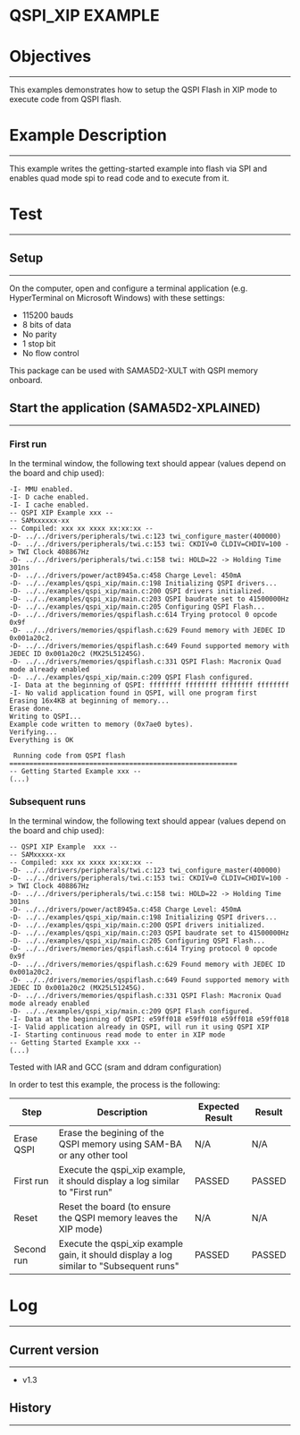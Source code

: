 QSPI_XIP EXAMPLE
================

# Objectives
------------
This examples demonstrates how to setup the QSPI Flash in XIP mode to execute
code from QSPI flash.

# Example Description
---------------------
This example writes the getting-started example into flash via SPI and enables quad
mode spi to read code and to execute from it.

# Test
------
## Setup
--------
On the computer, open and configure a terminal application
(e.g. HyperTerminal on Microsoft Windows) with these settings:
 - 115200 bauds
 - 8 bits of data
 - No parity
 - 1 stop bit
 - No flow control

This package can be used with SAMA5D2-XULT with QSPI memory onboard.

## Start the application (SAMA5D2-XPLAINED)
-------------------------------------------

### First run

In the terminal window, the following text should appear (values depend on the
board and chip used):
```
-I- MMU enabled.
-I- D cache enabled.
-I- I cache enabled.
-- QSPI XIP Example xxx --
-- SAMxxxxxx-xx
-- Compiled: xxx xx xxxx xx:xx:xx --
-D- ../../drivers/peripherals/twi.c:123 twi_configure_master(400000)
-D- ../../drivers/peripherals/twi.c:153 twi: CKDIV=0 CLDIV=CHDIV=100 -> TWI Clock 408867Hz
-D- ../../drivers/peripherals/twi.c:158 twi: HOLD=22 -> Holding Time 301ns
-D- ../../drivers/power/act8945a.c:458 Charge Level: 450mA
-D- ../../examples/qspi_xip/main.c:198 Initializing QSPI drivers...
-D- ../../examples/qspi_xip/main.c:200 QSPI drivers initialized.
-D- ../../examples/qspi_xip/main.c:203 QSPI baudrate set to 41500000Hz
-D- ../../examples/qspi_xip/main.c:205 Configuring QSPI Flash...
-D- ../../drivers/memories/qspiflash.c:614 Trying protocol 0 opcode 0x9f
-D- ../../drivers/memories/qspiflash.c:629 Found memory with JEDEC ID 0x001a20c2.
-D- ../../drivers/memories/qspiflash.c:649 Found supported memory with JEDEC ID 0x001a20c2 (MX25L51245G).
-D- ../../drivers/memories/qspiflash.c:331 QSPI Flash: Macronix Quad mode already enabled
-D- ../../examples/qspi_xip/main.c:209 QSPI Flash configured.
-I- Data at the beginning of QSPI: ffffffff ffffffff ffffffff ffffffff
-I- No valid application found in QSPI, will one program first
Erasing 16x4KB at beginning of memory...
Erase done.
Writing to QSPI...
Example code written to memory (0x7ae0 bytes).
Verifying...
Everything is OK 

 Running code from QSPI flash 
========================================================= 
-- Getting Started Example xxx --
(...)
```

### Subsequent runs

In the terminal window, the following text should appear (values depend on the
board and chip used):

```
-- QSPI XIP Example  xxx --
-- SAMxxxxx-xx
-- Compiled: xxx xx xxxx xx:xx:xx --
-D- ../../drivers/peripherals/twi.c:123 twi_configure_master(400000)
-D- ../../drivers/peripherals/twi.c:153 twi: CKDIV=0 CLDIV=CHDIV=100 -> TWI Clock 408867Hz
-D- ../../drivers/peripherals/twi.c:158 twi: HOLD=22 -> Holding Time 301ns
-D- ../../drivers/power/act8945a.c:458 Charge Level: 450mA
-D- ../../examples/qspi_xip/main.c:198 Initializing QSPI drivers...
-D- ../../examples/qspi_xip/main.c:200 QSPI drivers initialized.
-D- ../../examples/qspi_xip/main.c:203 QSPI baudrate set to 41500000Hz
-D- ../../examples/qspi_xip/main.c:205 Configuring QSPI Flash...
-D- ../../drivers/memories/qspiflash.c:614 Trying protocol 0 opcode 0x9f
-D- ../../drivers/memories/qspiflash.c:629 Found memory with JEDEC ID 0x001a20c2.
-D- ../../drivers/memories/qspiflash.c:649 Found supported memory with JEDEC ID 0x001a20c2 (MX25L51245G).
-D- ../../drivers/memories/qspiflash.c:331 QSPI Flash: Macronix Quad mode already enabled
-D- ../../examples/qspi_xip/main.c:209 QSPI Flash configured.
-I- Data at the beginning of QSPI: e59ff018 e59ff018 e59ff018 e59ff018
-I- Valid application already in QSPI, will run it using QSPI XIP
-I- Starting continuous read mode to enter in XIP mode
-- Getting Started Example xxx --
(...)
```

Tested with IAR and GCC (sram and ddram configuration)

In order to test this example, the process is the following:

Step | Description | Expected Result | Result
-----|-------------|-----------------|-------
Erase QSPI | Erase the begining of the QSPI memory using SAM-BA or any other tool | N/A | N/A
First run | Execute the qspi_xip example, it should display a log similar to "First run" | PASSED | PASSED
Reset | Reset the board (to ensure the QSPI memory leaves the XIP mode) | N/A | N/A
Second run | Execute the qspi_xip example gain, it should display a log similar to "Subsequent runs" | PASSED | PASSED


# Log
-----

## Current version
------------------
 - v1.3

## History
----------

